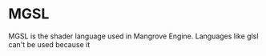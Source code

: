 # MGSL

MGSL is the shader language used in Mangrove Engine. Languages like glsl can't be used because it
